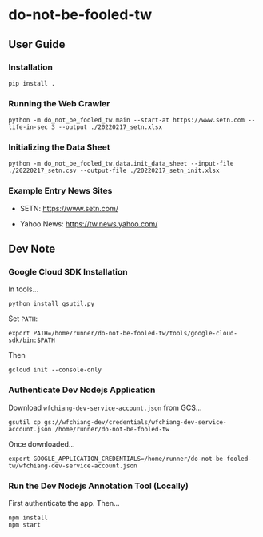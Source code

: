 # do-not-be-fooled-tw 

## User Guide 

### Installation 
```
pip install .
```

### Running the Web Crawler 
```
python -m do_not_be_fooled_tw.main --start-at https://www.setn.com --life-in-sec 3 --output ./20220217_setn.xlsx 
```

### Initializing the Data Sheet 
```
python -m do_not_be_fooled_tw.data.init_data_sheet --input-file ./20220217_setn.csv --output-file ./20220217_setn_init.xlsx 
```

### Example Entry News Sites 

* SETN: https://www.setn.com/  

* Yahoo News: https://tw.news.yahoo.com/ 

## Dev Note 

### Google Cloud SDK Installation 

In tools... 

```
python install_gsutil.py
```

Set `PATH`: 

```
export PATH=/home/runner/do-not-be-fooled-tw/tools/google-cloud-sdk/bin:$PATH
```

Then 

```
gcloud init --console-only 
```

### Authenticate Dev Nodejs Application 

Download `wfchiang-dev-service-account.json` from GCS... 

```
gsutil cp gs://wfchiang-dev/credentials/wfchiang-dev-service-account.json /home/runner/do-not-be-fooled-tw
```

Once downloaded... 

```
export GOOGLE_APPLICATION_CREDENTIALS=/home/runner/do-not-be-fooled-tw/wfchiang-dev-service-account.json
```

### Run the Dev Nodejs Annotation Tool (Locally)

First authenticate the app. Then... 

```
npm install 
npm start
```